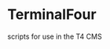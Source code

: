 TerminalFour
============

scripts for use in the T4 CMS

<!--Script for pulling in events and adding to calendar-->

<script language="javascript">
  
  document.writeln("<div class='container'>");
  document.writeln("<h1 class='page_title'>Upcoming Events</h1>");
  
  var events = [{"Date" : 2014-01-01, "Printdate" : "2014-01-01", "Title" : "Put in a title here", "Description" : "this is a description and a description and add something here and here and here and here and here", "Contact " : "corie ", "image" : "/biology/events/calendar/new-event/vcu_biotech.gif", "Email" : "work@vcu.edu", "Dateshow" : "Fri, 11 Jul 2014 12:11:00 EDT", "Link" : "/biology/events/calendar/new-event/", "Date2" : "2014-01-01"}
    ];
//the json data is pulled through an alternate content type that uses the same elements from your original content type
      

    // ascending order
    function SortByDate(x,y) {
      return x.Date - y.Date; 
    }


    function SortByName(x,y) {
      return ((x.Name == y.Name) ? 0 : ((x.Name > y.Name) ? 1 : -1 ));
    }

    // Call Sort By Name
    events.sort(SortByDate);

  
    for(var n=0;n<events.length;n++)
    {
    document.writeln("<div class='gradient-bone'>");
    document.write("<h2 class='events_title'><a href='"+ events[n].Link +"'>" + events[n].Title + "</a></h2>");
    document.writeln("<ul class='events'>");
    document.writeln("<li>" + events[n].Dateshow +" <img class='events' src='" + events[n].image +"'/></li>");
    document.writeln("<li>" + events[n].Contact +"</li>");
    document.writeln("<li><a href='mailto:"+events[n].Email  +"'>"+ events[n].Email  +"</a></li>");
    document.writeln("<li>" + events[n].Description +"</li>");
    document.writeln("<li><a href='" + events[n].Link +"'>Learn More</a></li>");
    document.writeln("</ul>");
    document.writeln("<hr>");
	  document.writeln("</div>");
    }
    
    document.writeln("</div>");
	
	</script>
